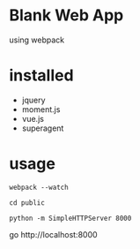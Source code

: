 # Blank Web App

using webpack

# installed

- jquery
- moment.js
- vue.js
- superagent

# usage

```
webpack --watch

cd public

python -m SimpleHTTPServer 8000
```

go http://localhost:8000
